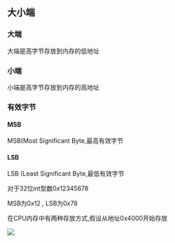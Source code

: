 <!--
 * @Description: 
 * @Version: 1.0
 * @Author: dalao
 * @Email: dalao_li@163.com
 * @Date: 2022-04-10 22:17:31
 * @LastEditors: DaLao
 * @LastEditTime: 2022-05-25 20:51:10
-->

## 大小端


### 大端

大端是高字节存放到内存的低地址


### 小端

小端是高字节存放到内存的高地址



### 有效字节


#### MSB


MSB(Most Significant Byte,最高有效字节



#### LSB


LSB (Least Significant Byte,最低有效字节


对于32位int型数$0x12345678$


MSB为$0x12$ , LSB为$0x78$

在CPU内存中有两种存放方式,假设从地址0x4000开始存放

![](https://cdn.hurra.ltd/img/2022-4-10-2302.svg)